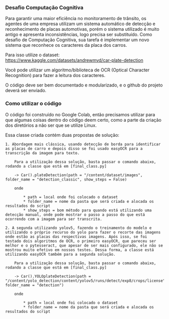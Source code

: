 ### Desafio Computação Cognitiva

Para garantir uma maior eficiência no monitoramento de trânsito, os agentes de uma empresa utilizam um sistema automático de detecção e reconhecimento de placas automotivas, porém o sistema utilizado é muito antigo e apresenta inconsistências, logo precisa ser substituído. Como desafio de Computação Cognitiva, sua tarefa é implementar um novo sistema que reconhece os caracteres da placa dos carros.

Para isso utilize o dataset: https://www.kaggle.com/datasets/andrewmvd/car-plate-detection

Você pode utilizar um algoritmo/biblioteca de OCR (Optical Character Recognition) para fazer a leitura dos caracteres.

O código deve ser bem documentado e modularizado, e o github do projeto deverá ser enviado.

### Como utilizar o código

O código foi construído no Google Colab, então precisamos utilizar para que algumas coisas dentro do código deem certo, como a parte da criação dos diretórios a não ser que se utilize Linux. 

Essa classe criada contém duas propostas de solução:

    1. Abordagem mais clássica, usando detecção de borda para identificar as placas de carro e depois disso se foi usado easyOCR para a transcrição da imagem para texto.

        Para a utilização dessa solução, basta passar o comando abaixo, rodando a classe que está em [final_class.py]

        -> Car().plateDetection(path = "/content/dataset/images", folder_name = "detection_classic", show_steps = False)

        onde 

            * path = local onde foi colocado o dataset
            * folder_name = nome da pasta que será criada e alocada os resultados do script
            * show_steps = bom método para quando está utilizando uma detecção manual, onde pode mostrar o passo a passo do que está ocorrendo com a imagem para ser transcrita.

    2. A segunda utilizando yolov5, fazendo o treinamento do modelo e utilizando o próprio recurso do yolo para fazer o recorte das imagens onde estão as placas das respectivas imagens. Após isso, se foi testado dois algoritmos de OCR, o primeiro easyOCR, que pareceu ser melhor e o pytesseract, que apesar de ser mais configurado, ele não se mostrou muito efetivo em nossos testes. Dessa forma, a classe está utilizando easyOCR também para a segunda solução.

        Para a utilização dessa solução, basta passar o comando abaixo, rodando a classe que está em [final_class.py]

        -> Car().YOLOplateDetection(path = "/content/yolo_detection/content/yolov5/runs/detect/exp8/crops/license", folder_name = "detection")

        onde 

            * path = local onde foi colocado o dataset
            * folder_name = nome da pasta que será criada e alocada os resultados do script



